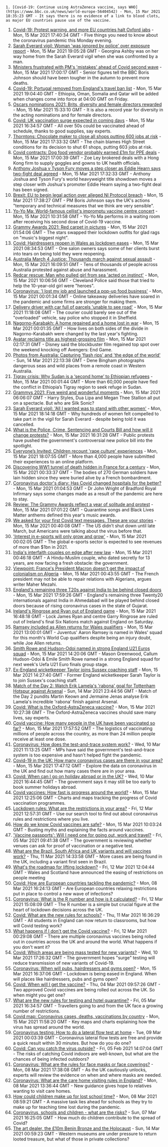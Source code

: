 
    1. [Covid-19: Continue using AstraZeneca vaccine, says WHO](https://www.bbc.co.uk/news/world-europe-56404542) - Mon, 15 Mar 2021 18:35:23 GMT - It says there is no evidence of a link to blood clots, as major EU countries pause use of the vaccine.
1. [Covid-19: Protest warning, and more EU countries halt Oxford jabs](https://www.bbc.co.uk/news/uk-56405694) - Mon, 15 Mar 2021 17:40:34 GMT - Five things you need to know about the coronavirus pandemic this Monday evening.
1. [Sarah Everard vigil: Woman 'was ignored by police' over exposure report](https://www.bbc.co.uk/news/uk-england-london-56409023) - Mon, 15 Mar 2021 19:05:28 GMT - Georgina Ashby was on her way home from the Sarah Everard vigil when she was confronted by a man.
1. [Ministers frustrated with PM's 'mistakes' ahead of Covid second wave](https://www.bbc.co.uk/news/uk-politics-56406393) - Mon, 15 Mar 2021 17:00:17 GMT - Senior figures tell the BBC Boris Johnson should have been tougher in the autumn to prevent more deaths.
1. [Covid-19: Portugal removed from England's travel ban list](https://www.bbc.co.uk/news/uk-56408556) - Mon, 15 Mar 2021 19:04:40 GMT - Ethiopia, Oman, Somalia and Qatar will be added when changes come into force at 04:00 GMT on Friday.
1. [Oscars nominations 2021: Brits, diversity and female directors rewarded](https://www.bbc.co.uk/news/entertainment-arts-56363640) - Mon, 15 Mar 2021 15:33:10 GMT - It is also a record year for diversity in the acting nominations and for female directors.
1. [Covid: UK vaccination surge expected in coming days](https://www.bbc.co.uk/news/health-56407251) - Mon, 15 Mar 2021 16:34:57 GMT - All over 50s could be vaccinated ahead of schedule, thanks to good supplies, say experts.
1. [Thorntons: Chocolate maker to close all shops putting 600 jobs at risk](https://www.bbc.co.uk/news/business-56407155) - Mon, 15 Mar 2021 17:33:32 GMT - The chain blames High Street conditions for its decision to shut 61 shops, putting 603 jobs at risk.
1. [Covid contracts: Dog food vendor probably earned £1m for PPE deals](https://www.bbc.co.uk/news/uk-56400527) - Mon, 15 Mar 2021 17:00:39 GMT - Zoe Ley brokered deals with a Hong Kong firm to supply goggles and gowns to UK health officials.
1. [Anthony Joshua v Tyson Fury moves a step closer as Eddie Hearn says two-fight deal agreed](https://www.bbc.co.uk/sport/boxing/55683707) - Mon, 15 Mar 2021 17:32:33 GMT - Anthony Joshua and Tyson Fury's world heavyweight title showdown moves a step closer with Joshua's promoter Eddie Hearn saying a two-fight deal has been signed.
1. [Brexit: EU to begin legal action over alleged NI Protocol breach](https://www.bbc.co.uk/news/uk-northern-ireland-56381046) - Mon, 15 Mar 2021 17:38:27 GMT - PM Boris Johnson says the UK's actions "temporary and technical measures that we think are very sensible".
1. [Yo-Yo Ma: World-famous cellist's impromptu vaccine centre concert](https://www.bbc.co.uk/news/entertainment-arts-56401138) - Mon, 15 Mar 2021 10:31:58 GMT - Yo-Yo Ma performs in a waiting room after receiving his second dose of Covid-19 vaccine.
1. [Grammy Awards 2021: Red carpet in pictures](https://www.bbc.co.uk/news/entertainment-arts-56396203) - Mon, 15 Mar 2021 01:54:06 GMT - The stars swapped their lockdown outfits for glad rags on "music's biggest night".
1. [Covid: Hairdressers reopen in Wales as lockdown eases](https://www.bbc.co.uk/news/uk-wales-56379279) - Mon, 15 Mar 2021 08:34:53 GMT - One salon owners says some of her clients burst into tears on being told they were reopening.
1. [Australia March 4 Justice: Thousands march against sexual assault](https://www.bbc.co.uk/news/world-australia-56406043) - Mon, 15 Mar 2021 16:09:51 GMT - Tens of thousands of people across Australia protested against abuse and harassment.
1. [Redcar rescue: Man who pulled girl from sea 'acted on instinct'](https://www.bbc.co.uk/news/uk-england-tees-56400548) - Mon, 15 Mar 2021 10:06:56 GMT - Cleveland Police said those that tried to help the 10-year-old girl were "heroes".
1. [Coronavirus: 'I lost my job and launched a pop-up food business'](https://www.bbc.co.uk/news/business-56298180) - Mon, 15 Mar 2021 00:01:34 GMT - Online takeaway deliveries have soared in the pandemic and some firms are stronger for making them.
1. [Delivery driver with car full of parcels 'unable to see road'](https://www.bbc.co.uk/news/uk-england-south-yorkshire-56401697) - Mon, 15 Mar 2021 11:18:08 GMT - The courier could barely see out of the "overloaded" vehicle, say police who stopped it in Sheffield.
1. [Nagorno-Karabakh: A home regained and a home lost in war](https://www.bbc.co.uk/news/world-europe-56379811) - Mon, 15 Mar 2021 00:01:35 GMT - How lives on both sides of the divide in Nagorno-Karabakh were changed by the last year's fighting.
1. [Avatar reclaims title as highest-grossing film](https://www.bbc.co.uk/news/business-56397511) - Mon, 15 Mar 2021 02:17:31 GMT - Disney said the blockbuster film regained top spot over the weekend knocking off Avengers: End Game.
1. [Photos from Australia: Capturing 'flash rips' and 'the edge of the world'](https://www.bbc.co.uk/news/world-australia-56369145) - Sun, 14 Mar 2021 22:13:38 GMT - Dene Bingham photographs dangerous seas and wild places from a remote coast in Western Australia.
1. [Tigray crisis: Why Sudan is a ‘second home’ to Ethiopian refugees](https://www.bbc.co.uk/news/world-africa-56374725) - Mon, 15 Mar 2021 00:01:44 GMT - More than 60,000 people have fled the conflict in Ethiopia’s Tigray region to seek refuge in Sudan.
1. [Grammys 2021: Five weird and wonderful moments](https://www.bbc.co.uk/news/entertainment-arts-56397661) - Mon, 15 Mar 2021 06:06:07 GMT - Harry Styles, Dua Lipa and Megan Thee Stallion all put on a spectacle. But who are Silk Sonic?
1. [Sarah Everard vigil: 'All I wanted was to stand with other women'](https://www.bbc.co.uk/news/uk-56402418) - Mon, 15 Mar 2021 18:14:18 GMT - Why hundreds of women felt compelled to take part in the vigil for Sarah Everard - despite being told it was cancelled.
1. [What is the Police, Crime, Sentencing and Courts Bill and how will it change protests?](https://www.bbc.co.uk/news/uk-56400751) - Mon, 15 Mar 2021 16:31:28 GMT - Public protests have pushed the government's controversial new police bill into the spotlight.
1. [Everyone’s Invited: Children recount 'rape culture' experiences](https://www.bbc.co.uk/news/technology-56407441) - Mon, 15 Mar 2021 18:07:55 GMT - More than 4,000 people have submitted their experiences to an online platform.
1. [Discovering WW1 tunnel of death hidden in France for a century](https://www.bbc.co.uk/news/world-europe-56370510) - Mon, 15 Mar 2021 00:33:37 GMT - The bodies of 270 German soldiers have lain hidden since they were buried alive by a French bombardment.
1. [Coronavirus doctor's diary: Has Covid changed hospitals for the better?](https://www.bbc.co.uk/news/health-56379088) - Mon, 15 Mar 2021 01:04:53 GMT - Dr John Wright of Bradford Royal Infirmary says some changes made as a result of the pandemic are here to stay.
1. [Review: The Grammy Awards reflect a year of solitude and protest](https://www.bbc.co.uk/news/entertainment-arts-56398165) - Mon, 15 Mar 2021 07:01:22 GMT - Quarantine songs and Black Lives Matter anthems defined this year's music awards.
1. [We asked for your first Covid text messages. These are your stories](https://www.bbc.co.uk/news/world-us-canada-56338916) - Mon, 15 Mar 2021 00:40:08 GMT - The US didn’t shut down until late March, but Americans were talking about the virus before that.
1. ['Interest in e-sports will only grow and grow'](https://www.bbc.co.uk/news/business-56334015) - Mon, 15 Mar 2021 00:02:05 GMT - The global e-sports sector is expected to see revenues of more than $1bn in 2021.
1. [India's interfaith couples on edge after new law](https://www.bbc.co.uk/news/world-asia-india-56330206) - Mon, 15 Mar 2021 00:46:18 GMT - A Hindu-Muslim couple, who dated secretly for 13 years, are now facing a fresh obstacle: the government.
1. [Viewpoint: France's President Macron doesn't get the impact of colonialism on Algeria](https://www.bbc.co.uk/news/world-africa-56360817) - Mon, 15 Mar 2021 00:43:55 GMT - The French president may not be able to repair relations with Algerians, argues writer Maher Mezahi.
1. [England's remaining three T20s against India to be behind closed doors](https://www.bbc.co.uk/sport/cricket/56400859) - Mon, 15 Mar 2021 17:59:26 GMT - England's remaining three Twenty20 internationals against India in Ahmedabad will be played behind closed doors because of rising coronavirus cases in the state of Gujarat.
1. [Ireland's Ringrose and Ryan out of England game](https://www.bbc.co.uk/sport/rugby-union/56407826) - Mon, 15 Mar 2021 16:48:18 GMT - Lock James Ryan and centre Garry Ringrose are ruled out of Ireland's final Six Nations match against England on Saturday.
1. [Ramsey included as Allen returns for Wales qualifiers](https://www.bbc.co.uk/sport/football/56400247) - Mon, 15 Mar 2021 13:00:01 GMT - Juventus' Aaron Ramsey is named in Wales' squad for this month's World Cup qualifiers despite being an injury doubt, while Joe Allen returns.
1. [Smith Rowe and Hudson-Odoi named in strong England U21 Euros squad](https://www.bbc.co.uk/sport/football/56400395) - Mon, 15 Mar 2021 14:20:06 GMT - Mason Greenwood, Callum Hudson-Odoi & Emile Smith Rowe named in a strong England squad for next week's Uefa U21 Euro finals group stage.
1. [Ex-England wicketkeeper Taylor joins Sussex coaching staff](https://www.bbc.co.uk/sport/cricket/56402525) - Mon, 15 Mar 2021 14:27:40 GMT - Former England wicketkeeper Sarah Taylor is to join Sussex's coaching staff.
1. [Match of the Day 2: Watch Erik Lamela's 'rabona' goal for Tottenham Hotspur against Arsenal](https://www.bbc.co.uk/sport/av/football/56397013) - Sun, 14 Mar 2021 23:44:56 GMT - Match of the Day 2 pundits Martin Keown and Jermaine Jenas analyse Erik Lamela's incredible 'rabona' finish against Arsenal.
1. [Covid: What is the Oxford-AstraZeneca vaccine?](https://www.bbc.co.uk/news/health-55302595) - Mon, 15 Mar 2021 10:27:38 GMT - The Oxford-AstraZeneca vaccines should save many lives, say experts.
1. [Covid vaccine: How many people in the UK have been vaccinated so far?](https://www.bbc.co.uk/news/health-55274833) - Mon, 15 Mar 2021 17:57:52 GMT - The logistics of vaccinating millions of people across the country, as more than 24 million people receive at least one dose.
1. [Coronavirus: How does the test-and-trace system work?](https://www.bbc.co.uk/news/explainers-52442754) - Wed, 10 Mar 2021 11:13:25 GMT - MPs have said the government's test-and-trace system is too expensive and hasn't helped fight the pandemic.
1. [Covid-19 in the UK: How many coronavirus cases are there in your area?](https://www.bbc.co.uk/news/uk-51768274) - Mon, 15 Mar 2021 17:47:12 GMT - Explore the data on coronavirus in the UK and find out how many cases there are in your area.
1. [Covid: When can I go on holiday abroad or in the UK?](https://www.bbc.co.uk/news/explainers-52646738) - Wed, 10 Mar 2021 16:44:45 GMT - The government says it may still be too early to book summer holidays abroad.
1. [Covid vaccines: How fast is progress around the world?](https://www.bbc.co.uk/news/world-56237778) - Mon, 15 Mar 2021 12:25:06 GMT - Charts and maps tracking the progress of Covid vaccination programmes.
1. [Lockdown rules: What are the restrictions in your area?](https://www.bbc.co.uk/news/uk-54373904) - Fri, 12 Mar 2021 12:57:31 GMT - Use our search tool to find out about coronavirus rules and restrictions where you live.
1. [How do we know Covid vaccines are safe?](https://www.bbc.co.uk/news/health-55056016) - Mon, 15 Mar 2021 10:03:24 GMT - Busting myths and explaining the facts around vaccines.
1. ['Vaccine passports': Will I need one for going out, work and travel?](https://www.bbc.co.uk/news/explainers-55718553) - Fri, 05 Mar 2021 09:41:38 GMT - The government is reviewing whether venues can ask for proof of vaccination or a negative test.
1. [What are the Brazil, South Africa and UK variants and will vaccines work?](https://www.bbc.co.uk/news/health-55659820) - Thu, 11 Mar 2021 14:33:58 GMT - More cases are being found in the UK, including a variant first seen in Brazil.
1. [What's the roadmap for lifting lockdown?](https://www.bbc.co.uk/news/explainers-52530518) - Fri, 12 Mar 2021 12:04:44 GMT - Wales and Scotland have announced the easing of restrictions on people meeting
1. [Covid: How are European countries tackling the pandemic?](https://www.bbc.co.uk/news/explainers-53640249) - Mon, 08 Mar 2021 16:24:13 GMT - Are European countries relaxing restrictions put in place to control a new wave of infections?
1. [Coronavirus: What is the R number and how is it calculated?](https://www.bbc.co.uk/news/health-52473523) - Fri, 12 Mar 2021 15:08:09 GMT - The R number is a simple but crucial figure at the heart of lockdown decisions across the UK.
1. [Covid: What are the new rules for schools?](https://www.bbc.co.uk/news/education-51643556) - Thu, 11 Mar 2021 16:36:29 GMT - All students in England can now return to classrooms, but how will Covid testing work?
1. [What happens if I don't get the Covid vaccine?](https://www.bbc.co.uk/news/health-56359242) - Fri, 12 Mar 2021 00:29:08 GMT - There are multiple coronavirus vaccines being rolled out in countries across the UK and around the world. What happens if you don't want it?
1. [Covid: Which areas are being mass tested for new variants?](https://www.bbc.co.uk/news/explainers-54872039) - Wed, 10 Mar 2021 17:26:32 GMT - The government hopes "surge" testing will reduce transmission of new variants of Covid-19.
1. [Coronavirus: When will pubs, hairdressers and gyms open?](https://www.bbc.co.uk/news/explainers-53349989) - Mon, 15 Mar 2021 16:37:06 GMT - Lockdown is being eased in England. When will places like hairdressers, pubs and gyms open?
1. [Covid: When will I get the vaccine?](https://www.bbc.co.uk/news/health-55045639) - Thu, 04 Mar 2021 09:57:26 GMT - Two approved Covid vaccines are being rolled out across the UK. So when might you get one?
1. [What are the new rules for testing and hotel quarantine?](https://www.bbc.co.uk/news/explainers-52544307) - Fri, 05 Mar 2021 16:34:57 GMT - Travellers going to and from the UK face a growing number of restrictions.
1. [Covid map: Coronavirus cases, deaths, vaccinations by country](https://www.bbc.co.uk/news/world-51235105) - Mon, 15 Mar 2021 11:58:20 GMT - Key maps and charts explaining how the virus has spread around the world.
1. [Coronavirus testing: How to do a lateral flow test at home](https://www.bbc.co.uk/news/health-56326456) - Tue, 09 Mar 2021 00:03:39 GMT - Coronavirus lateral flow tests are free and provide a quick result within 30 minutes. But how do you do one?
1. [Covid: Can you catch the virus outside?](https://www.bbc.co.uk/news/explainers-55680305) - Fri, 05 Feb 2021 14:07:04 GMT - The risks of catching Covid indoors are well-known, but what are the chances of being infected outdoors?
1. [Coronavirus: What are the rules for face masks or face coverings?](https://www.bbc.co.uk/news/health-51205344) - Mon, 08 Mar 2021 17:38:08 GMT - As the UK cautiously unlocks, experts will review the evidence on when and where masks are needed.
1. [Coronavirus: What are the care home visiting rules in England?](https://www.bbc.co.uk/news/explainers-53503712) - Mon, 08 Mar 2021 13:36:44 GMT - New guidance gives hope to relatives wanting to visit care homes.
1. [How could children make up for lost school time?](https://www.bbc.co.uk/news/explainers-55938837) - Mon, 08 Mar 2021 08:59:21 GMT - A massive task lies ahead for schools as they try to make up for teaching time lost during the pandemic.
1. [Coronavirus, schools and children - what are the risks?](https://www.bbc.co.uk/news/health-52003804) - Sun, 07 Mar 2021 16:25:05 GMT - How much do children contribute to the spread of Covid?
1. [The art dealer, the £10m Benin Bronze and the Holocaust](https://www.bbc.co.uk/news/world-africa-56292809) - Sun, 14 Mar 2021 00:59:23 GMT - Western museums are under pressure to return looted treasure, but what of those in private collections?

